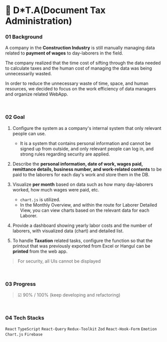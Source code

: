 # 🏢 D\*T.A(Document Tax Administration)

### 01 Background

A company in the **Construction Industry** is still manually managing data related to **payment of wages** to day-laborers in the field.

The company realized that the time cost of sifting through the data needed to calculate taxes and the human cost of managing the data was
being unnecessarily wasted.

In order to reduce the unnecessary waste of time, space, and human resources, we decided to focus on the work efficiency of data managers
and organize related WebApp.

<br/>

### 02 Goal

1. Configure the system as a company's internal system that only relevant people can use.

   - It is a system that contains personal information and cannot be signed up from outside, and only relevant people can log in, and strong
     rules regarding security are applied.

2. Describe the **personal information, date of work, wages paid, remittance details, business number, and work-related contents** to be
   paid to the laborers for each day's work and store them in the DB.
3. Visualize **per month** based on data such as how many day-laborers worked, how much wages were paid, etc.

   - `chart.js` is utilized.
   - In the Monthly Overview, and within the route for Laborer Detailed View, you can view charts based on the relevant data for each
     Laborer.

4. Provide a dashboard showing yearly labor costs and the number of laborers, with visualized data (chart) and detailed list.

5. To handle **Taxation** related tasks, configure the function so that the printout that was previously exported from Excel or Hangul can
   be **printed** from the web app.

> For security, all UIs cannot be displayed

<br/>

### 03 Progress

> ☑︎ 90% / 100% (keep developing and refactoring)

<br/>

### 04 Tech Stacks

`React` `TypeScript` `React-Query` `Redux-Toolkit` `Zod` `React-Hook-Form` `Emotion` `Chart.js` `Firebase`
